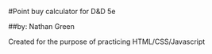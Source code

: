 #Point buy calculator for D&D 5e

##by: Nathan Green

Created for the purpose of practicing HTML/CSS/Javascript